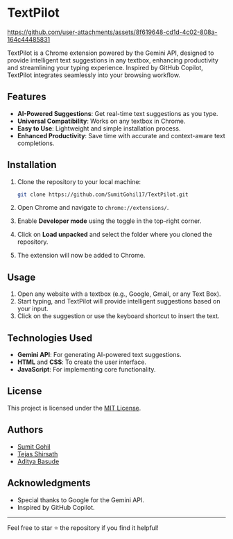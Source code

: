 # TextPilot

https://github.com/user-attachments/assets/8f619648-cd1d-4c02-808a-164c44485831

TextPilot is a Chrome extension powered by the Gemini API, designed to provide intelligent text suggestions in any textbox, enhancing productivity and streamlining your typing experience. Inspired by GitHub Copilot, TextPilot integrates seamlessly into your browsing workflow.

## Features

- **AI-Powered Suggestions**: Get real-time text suggestions as you type.
- **Universal Compatibility**: Works on any textbox in Chrome.
- **Easy to Use**: Lightweight and simple installation process.
- **Enhanced Productivity**: Save time with accurate and context-aware text completions.

## Installation

1. Clone the repository to your local machine:
   ```bash
   git clone https://github.com/SumitGohil17/TextPilot.git
   ```

2. Open Chrome and navigate to `chrome://extensions/`.

3. Enable **Developer mode** using the toggle in the top-right corner.

4. Click on **Load unpacked** and select the folder where you cloned the repository.

5. The extension will now be added to Chrome.

## Usage

1. Open any website with a textbox (e.g., Google, Gmail, or any Text Box).
2. Start typing, and TextPilot will provide intelligent suggestions based on your input.
3. Click on the suggestion or use the keyboard shortcut to insert the text.

## Technologies Used

- **Gemini API**: For generating AI-powered text suggestions.
- **HTML** and **CSS**: To create the user interface.
- **JavaScript**: For implementing core functionality.

## License

This project is licensed under the [MIT License](LICENSE).

## Authors

- [Sumit Gohil](https://github.com/SumitGohil17)
- [Tejas Shirsath](https://github.com/TejasShirsath)
- [Aditya Basude](https://github.com/ADITYAbasude)

## Acknowledgments

- Special thanks to Google for the Gemini API.
- Inspired by GitHub Copilot.

---

Feel free to star ⭐ the repository if you find it helpful!
